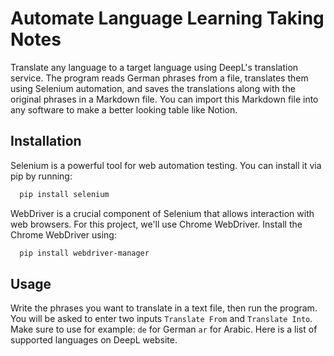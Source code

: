 
# Automate Language Learning Taking Notes


Translate any language to a target language using DeepL's translation service. The program reads German phrases from a file, translates them using Selenium automation, and saves the translations along with the original phrases in a Markdown file. You can import this Markdown file into any software to make a better looking table like Notion.
## Installation

Selenium is a powerful tool for web automation testing. You can install it via pip by running:

```bash
  pip install selenium
```

WebDriver is a crucial component of Selenium that allows interaction with web browsers. For this project, we'll use Chrome WebDriver. Install the Chrome WebDriver using:

```bash
  pip install webdriver-manager
```


    
## Usage
Write the phrases you want to translate in a text file, then run the program. You will be asked to enter two inputs `Translate From` and `Translate Into`. Make sure to use for example: `de` for German `ar` for Arabic.
Here is a list of supported languages on DeepL website.
